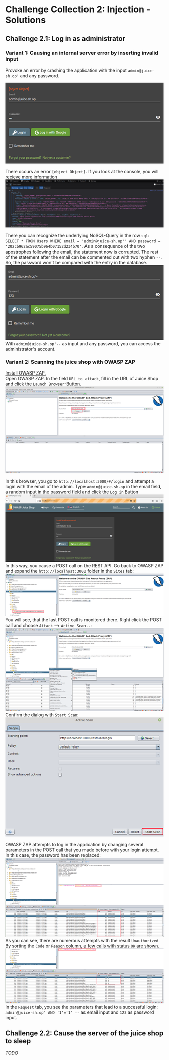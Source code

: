 # Challenge Collection 2: Injection - Solutions

## Challenge 2.1: Log in as administrator

### Variant 1: Causing an internal server error by inserting invalid input

Provoke an error by crashing the application with the input `admin@juice-sh.op'` and any password.  

![2_1_1](screenshots/solution2_1_1.png)  

There occurs an error `[object Object]`. If you look at the console, you will recieve more information  
![2_1_2](screenshots/solution2_1_2.png)  

There you can recognize the underlying NoSQL-Query in the row `sql`: `SELECT * FROM Users WHERE email = 'admin@juice-sh.op'' AND password = '202cb962ac59075b964b07152d234b70'`. As a consequence of the two apostrophes following the email, the statement now is corrupted. The rest of the statement after the email can be commented out with two hyphen `--`. So, the password won't be compared with the entry in the database.  
![2_1_3](screenshots/solution2_1_3.png)  
With `admin@juice-sh.op'--` as input and any password, you can access the administrator's account.

### Variant 2: Scanning the juice shop with OWASP ZAP

[Install OWASP ZAP.](https://github.com/zaproxy/zaproxy/wiki/Downloads)  
Open OWASP ZAP. In the field `URL to attack`, fill in the URL of Juice Shop and click the `Launch Browser`-Button.  
![2_1_4](screenshots/solution2_1_4.png)  

In this browser, you go to `http://localhost:3000/#/login` and attempt a login with the email of the admin. Type `admin@juice-sh.op` in the email field, a random input in the password field and click the `Log in` Button  
![2_1_5](screenshots/solution2_1_5.png)  
In this way, you cause a POST call on the REST API. Go back to OWASP ZAP and expand the `http://localhost:3000` folder in the `Sites` tab:  
![2_1_6](screenshots/solution2_1_6.png)  
You will see, that the last POST call is monitored there. Right click the POST call and choose `Attack` --> `Active Scan..`:  
![2_1_7](screenshots/solution2_1_7.png)  
Confirm the dialog with `Start Scan`:  
![2_1_8](screenshots/solution2_1_8.png)  

OWASP ZAP attempts to log in the application by changing several parameters in the POST call that you made before with your login attempt. In this case, the password has been replaced:  
![2_1_10](screenshots/solution2_1_10.png)  
As you can see, there are numerous attempts with the result `Unauthorized`. By sorting the `Code` or `Reason` column, a few calls with status `OK` are shown.  
![2_1_11](screenshots/solution2_1_11.png)  
In the `Request` tab, you see the parameters that lead to a successful login: `admin@juice-sh.op' AND '1'='1' --` as email input and `123` as password input.

## Challenge 2.2: Cause the server of the juice shop to sleep

*TODO* 
